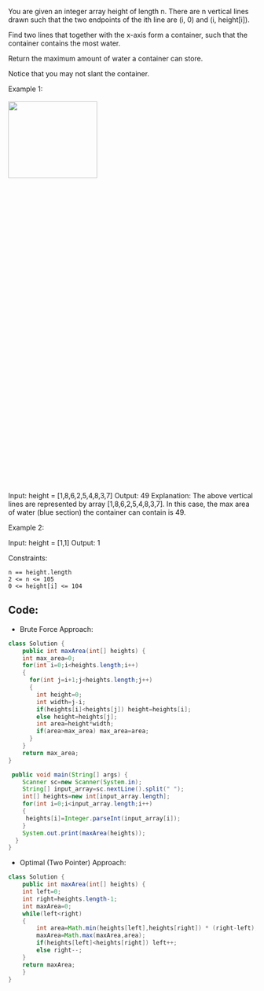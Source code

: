 You are given an integer array height of length n. There are n vertical lines drawn such that the two endpoints of the ith line are (i, 0) and (i, height[i]).

Find two lines that together with the x-axis form a container, such that the container contains the most water.

Return the maximum amount of water a container can store.

Notice that you may not slant the container.

 

Example 1:
<br><br>
<img src="https://s3-lc-upload.s3.amazonaws.com/uploads/2018/07/17/question_11.jpg" width="60%" height="20%">

Input: height = [1,8,6,2,5,4,8,3,7]
Output: 49
Explanation: The above vertical lines are represented by array [1,8,6,2,5,4,8,3,7]. In this case, the max area of water (blue section) the container can contain is 49.

Example 2:

Input: height = [1,1]
Output: 1

 

Constraints:

    n == height.length
    2 <= n <= 105
    0 <= height[i] <= 104

## Code:
- Brute Force Approach:

``` java
class Solution {
    public int maxArea(int[] heights) {
    int max_area=0;
    for(int i=0;i<heights.length;i++)
    {
      for(int j=i+1;j<heights.length;j++)
      {
        int height=0;
        int width=j-i;
        if(heights[i]<heights[j]) height=heights[i];
        else height=heights[j];
        int area=height*width;
        if(area>max_area) max_area=area;
      }
    }
    return max_area;
}

 public void main(String[] args) {
    Scanner sc=new Scanner(System.in);
    String[] input_array=sc.nextLine().split(" ");
    int[] heights=new int[input_array.length];
    for(int i=0;i<input_array.length;i++)
    {
     heights[i]=Integer.parseInt(input_array[i]); 
    }
    System.out.print(maxArea(heights));
  }
}
```


- Optimal (Two Pointer) Approach:
``` java
class Solution {
    public int maxArea(int[] heights) {
    int left=0;
    int right=heights.length-1;
    int maxArea=0;
    while(left<right)
    {
        int area=Math.min(heights[left],heights[right]) * (right-left);
        maxArea=Math.max(maxArea,area);
        if(heights[left]<heights[right]) left++;
        else right--;
    }
    return maxArea;
    }
}
```
